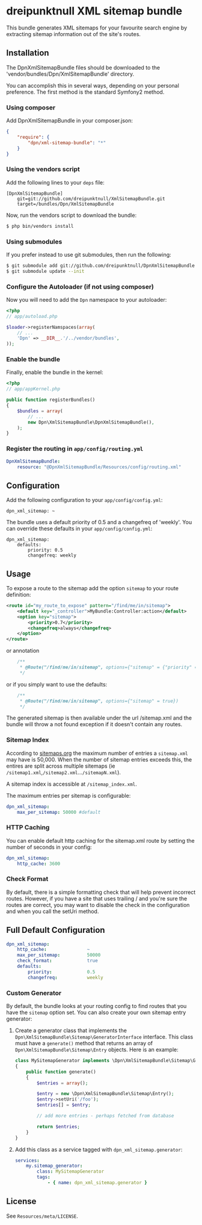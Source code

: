 # dreipunktnull XML sitemap bundle

This bundle generates XML sitemaps for your favourite search engine by extracting
sitemap information out of the site's routes.

## Installation

The DpnXmlSitemapBundle files should be downloaded to the
'vendor/bundles/Dpn/XmlSitemapBundle' directory.

You can accomplish this in several ways, depending on your personal preference.
The first method is the standard Symfony2 method.

### Using composer

Add DpnXmlSitemapBundle in your composer.json:

```json
{
    "require": {
        "dpn/xml-sitemap-bundle": "*"
    }
}
```

### Using the vendors script

Add the following lines to your `deps` file:

```
[DpnXmlSitemapBundle]
    git=git://github.com/dreipunktnull/XmlSitemapBundle.git
    target=/bundles/Dpn/XmlSitemapBundle
```

Now, run the vendors script to download the bundle:

``` bash
$ php bin/vendors install
```

### Using submodules

If you prefer instead to use git submodules, then run the following:

``` bash
$ git submodule add git://github.com/dreipunktnull/DpnXmlSitemapBundle.git vendor/bundles/Dpn/XmlSitemapBundle
$ git submodule update --init
```

### Configure the Autoloader (if not using composer)

Now you will need to add the `Dpn` namespace to your autoloader:

``` php
<?php
// app/autoload.php

$loader->registerNamspaces(array(
    // ...
    'Dpn' => __DIR__.'/../vendor/bundles',
));
```

### Enable the bundle

Finally, enable the bundle in the kernel:

```php
<?php
// app/appKernel.php

public function registerBundles()
{
    $bundles = array(
        // ...
        new Dpn\XmlSitemapBundle\DpnXmlSitemapBundle(),
    );
}
```

### Register the routing in `app/config/routing.yml`

```yml
DpnXmlSitemapBundle:
    resource: "@DpnXmlSitemapBundle/Resources/config/routing.xml"
```

## Configuration

Add the following configuration to your `app/config/config.yml`:

    dpn_xml_sitemap: ~

The bundle uses a default priority of 0.5 and a changefreq of 'weekly'. You can
override these defaults in your `app/config/config.yml`:

    dpn_xml_sitemap:
        defaults:
            priority: 0.5
            changefreq: weekly

## Usage

To expose a route to the sitemap add the option `sitemap` to your route definition:

```xml
<route id="my_route_to_expose" pattern="/find/me/in/sitemap">
    <default key="_controller">MyBundle:Controller:action</default>
    <option key="sitemap">
        <priority>0.7</priority>
        <changefreq>always</changefreq>
    </option>
</route>
```

or annotation

```php
    /**
     * @Route("/find/me/in/sitemap", options={"sitemap" = {"priority" = 0.7, "changefreq" => "weekly", "check_format" => "true"}})
     */
```

or if you simply want to use the defaults:

```php
    /**
     * @Route("/find/me/in/sitemap", options={"sitemap" = true})
     */
```

The generated sitemap is then available under the url /sitemap.xml and the bundle will throw a not found exception
if it doesn't contain any routes.

### Sitemap Index

According to [sitemaps.org](http://www.sitemaps.org/protocol.html#index) the maximum number of entries a `sitemap.xml`
may have is 50,000.  When the number of sitemap entries exceeds this, the entires are split across multiple sitemaps
(ie `/sitemap1.xml`,`/sitemap2.xml`...`/sitemapN.xml`).

A sitemap index is accessible at `/sitemap_index.xml`.

The maximum entries per sitemap is configurable:

```yaml
dpn_xml_sitemap:
    max_per_sitemap: 50000 #default
```

### HTTP Caching

You can enable default http caching for the sitemap.xml route by setting the number of seconds in your config:

```yaml
dpn_xml_sitemap:
    http_cache: 3600
```

### Check Format

By default, there is a simple formatting check that will help prevent incorrect routes.  However, if you have a site
that uses trailing / and you're sure the routes are correct, you may want to disable the check in the configuration and when
you call the setUri method.

## Full Default Configuration

```yaml
dpn_xml_sitemap:
    http_cache:               ~
    max_per_sitemap:          50000
    check_format:             true
    defaults:
        priority:             0.5
        changefreq:           weekly
```

### Custom Generator

By default, the bundle looks at your routing config to find routes that you have the `sitemap` option set.  You can also
create your own sitemap entry generator:

1. Create a generator class that implements the `Dpn\XmlSitemapBundle\Sitemap\GeneratorInterface` interface.  This class
must have a `generate()` method that returns an array of `Dpn\XmlSitemapBundle\Sitemap\Entry` objects.  Here is an
example:

    ```php
    class MySitemapGenerator implements \Dpn\XmlSitemapBundle\Sitemap\GeneratorInterface
    {
        public function generate()
        {
            $entries = array();

            $entry = new \Dpn\XmlSitemapBundle\Sitemap\Entry();
            $entry->setUri('/foo');
            $entries[] = $entry;

            // add more entries - perhaps fetched from database

            return $entries;
        }
    }
    ```

2. Add this class as a service tagged with `dpn_xml_sitemap.generator`:

    ```yaml
    services:
        my.sitemap_generator:
            class: MySitemapGenerator
            tags:
                - { name: dpn_xml_sitemap.generator }
    ```

## License

See `Resources/meta/LICENSE`.
